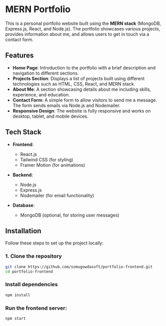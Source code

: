 # MERN Portfolio

This is a personal portfolio website built using the **MERN stack** (MongoDB, Express.js, React, and Node.js). The portfolio showcases various projects, provides information about me, and allows users to get in touch via a contact form.

## Features

- **Home Page**: Introduction to the portfolio with a brief description and navigation to different sections.
- **Projects Section**: Displays a list of projects built using different technologies such as HTML, CSS, React, and MERN stack.
- **About Me**: A section showcasing details about me including skills, experience, and education.
- **Contact Form**: A simple form to allow visitors to send me a message. The form sends emails via Node.js and Nodemailer.
- **Responsive Design**: The website is fully responsive and works on desktop, tablet, and mobile devices.

## Tech Stack

- **Frontend**:
  - React.js
  - Tailwind CSS (for styling)
  - Framer Motion (for animations)
  
- **Backend**:
  - Node.js
  - Express.js
  - Nodemailer (for email functionality)

- **Database**:
  - MongoDB (optional, for storing user messages)

## Installation

Follow these steps to set up the project locally:

### 1. Clone the repository

```bash
git clone https://github.com/somugowdasoft/portfolio-frontend.git
cd portfolio-frontend

```

### Install dependencies
```bash
npm install
```

### Run the frontend server:

```bash
npm start
```
